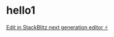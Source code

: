 # hello1

[Edit in StackBlitz next generation editor ⚡️](https://stackblitz.com/~/github.com/sylvia-barick/hello1)